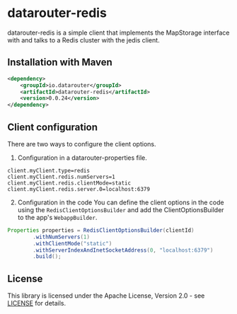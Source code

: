 # datarouter-redis

datarouter-redis is a simple client that implements the MapStorage interface with and talks to a Redis cluster with
 the jedis client.

## Installation with Maven

```xml
<dependency>
	<groupId>io.datarouter</groupId>
	<artifactId>datarouter-redis</artifactId>
	<version>0.0.24</version>
</dependency>
```

## Client configuration

There are two ways to configure the client options. 

1. Configuration in a datarouter-properties file. 

```
client.myClient.type=redis
client.myClient.redis.numServers=1
client.myClient.redis.clientMode=static
client.myClient.redis.server.0=localhost:6379
```

2. Configuration in the code
You can define the client options in the code using the `RedisClientOptionsBuilder` and add the ClientOptionsBuilder to the app's `WebappBuilder`.

```java
Properties properties = RedisClientOptionsBuilder(clientId)
		.withNumServers(1)
		.withClientMode("static")
		.withServerIndexAndInetSocketAddress(0, "localhost:6379")
		.build();
```

## License

This library is licensed under the Apache License, Version 2.0 - see [LICENSE](../LICENSE) for details.
